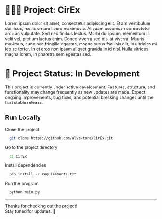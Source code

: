 
# 🧑🏻‍💻 Project: CirEx

Lorem ipsum dolor sit amet, consectetur adipiscing elit. Etiam vestibulum dui risus, mollis ornare libero maximus a. Aliquam accumsan consectetur arcu ac vulputate. Sed nec finibus lectus. Morbi dui ipsum, elementum in velit vel, pretium luctus enim. Donec viverra sed nisi at viverra. Mauris maximus, nunc nec fringilla egestas, magna purus facilisis elit, in ultricies mi leo ac tortor. In et eros non ipsum aliquet gravida in id nisl. Nulla ultrices magna lorem, in pharetra sem egestas sed.


# 🚧 Project Status: In Development
This project is currently under active development. Features, structure, and functionality may change frequently as new updates are made. Expect ongoing improvements, bug fixes, and potential breaking changes until the first stable release.

## Run Locally

Clone the project
```bash
  git clone https://github.com/alvs-tora/CirEx.git
```


Go to the project directory

```bash
  cd CirEx
```

Install dependencies

```bash
  pip install -r requirements.txt
```

Run the program

```bash
  python main.py
```


---
Thanks for checking out the project!  
Stay tuned for updates. 🚀

